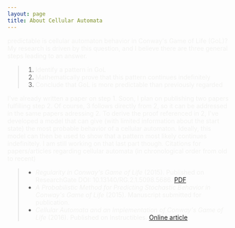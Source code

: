 ```yaml
---
layout: page
title: About Cellular Automata
---
```


<span style="color:#f2f2f0">
 predictable is cellular automaton behavior in Conway's Game of Life (GoL)?  My research is driven by this question, and I believe there are three general steps leading to an answer.
</span>

> 1. <span style="color:#f2f2f0">Identify a pattern in GoL</span>
> 2. <span style="color:#f2f2f0">Mathematically prove that this pattern continues indefinitely</span>
> 3. <span style="color:#f2f2f0">Conclude that GoL is more predictable than previously regarded</span>

<span style="color:#f2f2f0">
I've already written a paper on step 1. Soon, I plan on publishing two papers fulfilling step 2. Of course, 3 follows directly from 2, so it can be addressed in the same papers adressing 2.
</span>

<span style="color:#f2f2f0">
To derive the proof referenced in 2, I've developed a model that can give (with limited information about the start state) the most probable behavior of a cellular automaton. Ideally, this model can then be used to show that a pattern most likely continues indefinitely. I am still working on that last part though.
</span>

<span style="color:#f2f2f0">
Citations for papers/articles regarding cellular automata (in chronological order from old to recent)
</span>

> - <span style="color:#f2f2f0">*Regularity in Conway's Game of Life* (2015). Published on ResearchGate DOI: 10.13140/RG.2.1.5098.5686. [PDF](https://www.researchgate.net/profile/Caleb_Koch/publication/282706116_Regularity_in_Conway%27s_Game_of_Life/links/561993bf08ae78721f9d02a3.pdf?origin=publication_detail&ev=pub_int_prw_xdl&msrp=Y8k3geMxjxZV6iYic468wKpGVfDF0PYoGYsvJLNvbONUBHrabgfZ2UsvhLavU5xsqCFxDvoZHvEY_yiGPsAQPw.i4RiymKLC0jMfPULrD8YJqgubuvjwYFaLWEgmlaDeZ47mb2UF2ldgkbpXipS2Lbu_mXfS19WNKuB5RKatd0V7w.KGD-Afw1yXtRl-o6QgAUIKEdKzkx05fHMqeq4hbSbAgjsuP1e9gLkFnErbWKCa2zZjWVxagbAWCSnPWZvLwSXA).</span>
> - <span style="color:#f2f2f0">*A Probabilistic Method for Predicting Stochastic Behavior in Conway's Game of Life* (2015). Manuscript submitted for publication.</span>
> - <span style="color:#f2f2f0">*Cellular Automata and an Implementation of Conway's Game of Life* (2016). Published on Instructibles. [Online article](http://www.instructables.com/id/Cellular-Automata-and-an-Implementation-of-Conways/).</span>
